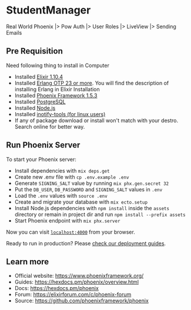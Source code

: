 # StudentManager

Real World Phoenix |> Pow Auth |> User Roles |> LiveView |> Sending Emails

## Pre Requisition

Need following thing to install in Computer

- Installed [Elixir 1.10.4](https://elixir-lang.org/install.html)
- Installed [Erlang OTP 23 or more](https://elixir-lang.org/install.html). You will find the description of installing Erlang in Elixir Installation
- Installed [Phoenix Framework 1.5.3](https://hexdocs.pm/phoenix/installation.html)
- Installed [PostgreSQL](https://www.postgresql.org/download/)
- Installed [Node.js](https://nodejs.org/en/download/)
- Installed [inotify-tools (for linux users)](https://github.com/inotify-tools/inotify-tools/wiki)
- If any of package download or install won't match with your destro. Search online for better way.

## Run Phoenix Server

To start your Phoenix server:

- Install dependencies with `mix deps.get`
- Create new .env file with `cp .env.example .env`
- Generate `SIGNING_SALT` value by running `mix phx.gen.secret 32`
- Put the `DB_USER`, `DB_PASSWORD` and `SIGNING_SALT` values in `.env`
- Load the `.env` values with `source .env`
- Create and migrate your database with `mix ecto.setup`
- Install Node.js dependencies with `npm install` inside the `assets` directory or remain in project dir and run `npm install --prefix assets`
- Start Phoenix endpoint with `mix phx.server`

Now you can visit [`localhost:4000`](http://localhost:4000) from your browser.

Ready to run in production? Please [check our deployment guides](https://hexdocs.pm/phoenix/deployment.html).

## Learn more

- Official website: https://www.phoenixframework.org/
- Guides: https://hexdocs.pm/phoenix/overview.html
- Docs: https://hexdocs.pm/phoenix
- Forum: https://elixirforum.com/c/phoenix-forum
- Source: https://github.com/phoenixframework/phoenix

